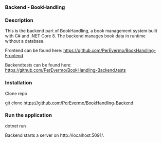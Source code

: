 ### Backend - BookHandling

### Description

This is the backend part of BookHandling, a book management system built with C# and .NET Core 8. The backend manages book data in runtime without a database.

Frontend can be found here:
https://github.com/PerEvermo/BookHandling-Frontend

Backendtests can be found here:
https://github.com/PerEvermo/BookHandling-Backend.tests

### Installation

Clone repo

git clone https://github.com/PerEvermo/BookHandling-Backend

### Run the application

dotnet run

Backend starts a server on http://localhost:5091/.